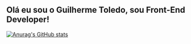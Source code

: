 ## Olá eu sou o Guilherme Toledo, sou Front-End Developer!

[![Anurag's GitHub stats](https://github-readme-stats.vercel.app/apiguitoledo=anuraghazra)](https://github.com/anuraghazra/github-readme-stats)
